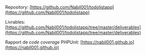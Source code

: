Repository: [https://github.com/Nabil001/todolistapp](https://github.com/Nabil001/todolistapp)

Livrables: [https://github.com/Nabil001/todolistapp/tree/master/deliverables](https://github.com/Nabil001/todolistapp/tree/master/deliverables)

Rapport de <i>code coverage</i> PHPUnit: [https://nabil001.github.io](https://nabil001.github.io)

